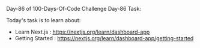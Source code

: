 Day-86 of 100-Days-Of-Code Challenge
Day-86 Task:

Today's task is to learn about:

* Learn Next.js : https://nextjs.org/learn/dashboard-app
* Getting Started : https://nextjs.org/learn/dashboard-app/getting-started